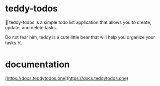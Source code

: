 # teddy-todos

🧸 teddy-todos is a simple todo list application that allows you to create, update, and delete tasks.

Do not fear him, teddy is a cute little bear that will help you organize your tasks ☠️.

# documentation

[https://docs.teddytodos.one](https://docs.teddytodos.one)
